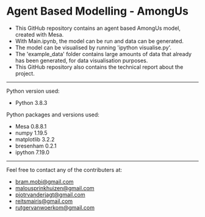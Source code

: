 # Agent Based Modelling - AmongUs

* This GitHub repository contains an agent based AmongUs model, created with Mesa.
* With Main.ipynb, the model can be run and data can be generated.
* The model can be visualised by running 'ipython visualise.py'.
* The 'example_data' folder contains large amounts of data that already has been generated, for data visualisation purposes.
* This GitHub repository also contains the technical report about the project.

---
Python version used:
* Python 3.8.3

Python packages and versions used:
* Mesa 0.8.8.1
* numpy 1.19.5
* matplotlib 3.2.2
* bresenham 0.2.1
* ipython 7.19.0

---
Feel free to contact any of the contributers at:
* bram.mobi@gmail.com
* malousprinkhuizen@gmail.com
* pjotrvanderjagt@gmail.com
* reitsmairis@gmail.com
* rutgervanwoerkom@gmail.com
